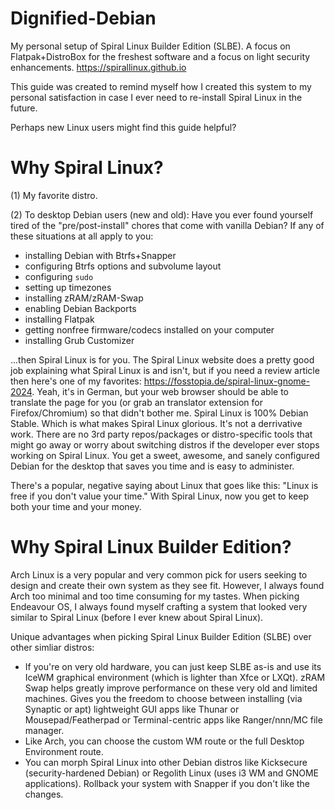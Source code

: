 # Dignified-Debian

My personal setup of Spiral Linux Builder Edition (SLBE). A focus on Flatpak+DistroBox for the freshest software and a focus on light security enhancements.
https://spirallinux.github.io

This guide was created to remind myself how I created this system to my personal satisfaction in case I ever need to re-install Spiral Linux in the future.

Perhaps new Linux users might find this guide helpful?

# Why Spiral Linux?

(1) My favorite distro.

(2) To desktop Debian users (new and old): Have you ever found yourself tired of the "pre/post-install" chores that come with vanilla Debian? If any of these situations at all apply to you: 
- installing Debian with Btrfs+Snapper
- configuring Btrfs options and subvolume layout
- configuring `sudo`
- setting up timezones
- installing zRAM/zRAM-Swap
- enabling Debian Backports
- installing Flatpak
- getting nonfree firmware/codecs installed on your computer
- installing Grub Customizer

...then Spiral Linux is for you. The Spiral Linux website does a pretty good job explaining what Spiral Linux is and isn't, but if you need a review article then here's one of my favorites: https://fosstopia.de/spiral-linux-gnome-2024. Yeah, it's in German, but your web browser should be able to translate the page for you (or grab an translator extension for Firefox/Chromium) so that didn't bother me. Spiral Linux is 100% Debian Stable. Which is what makes Spiral Linux glorious. It's not a derrivative work. There are no 3rd party repos/packages or distro-specific tools that might go away or worry about switching distros if the developer ever stops working on Spiral Linux. You get a sweet, awesome, and sanely configured Debian for the desktop that saves you time and is easy to administer.

There's a popular, negative saying about Linux that goes like this: "Linux is free if you don't value your time." With Spiral Linux, now you get to keep both your time and your money.

# Why Spiral Linux Builder Edition?

Arch Linux is a very popular and very common pick for users seeking to design and create their own system as they see fit. However, I always found Arch too minimal and too time consuming for my tastes. When picking Endeavour OS, I always found myself crafting a system that looked very similar to Spiral Linux (before I ever knew about Spiral Linux). 

Unique advantages when picking Spiral Linux Builder Edition (SLBE) over other simliar distros:

- If you're on very old hardware, you can just keep SLBE as-is and use its IceWM graphical environment (which is lighter than Xfce or LXQt). zRAM Swap helps greatly improve performance on these very old and limited machines. Gives you the freedom to choose between installing (via Synaptic or apt) lightweight GUI apps like Thunar or Mousepad/Featherpad or Terminal-centric apps like Ranger/nnn/MC file manager.
- Like Arch, you can choose the custom WM route or the full Desktop Environment route.
- You can morph Spiral Linux into other Debian distros like Kicksecure (security-hardened Debian) or Regolith Linux (uses i3 WM and GNOME applications). Rollback your system with Snapper if you don't like the changes.
